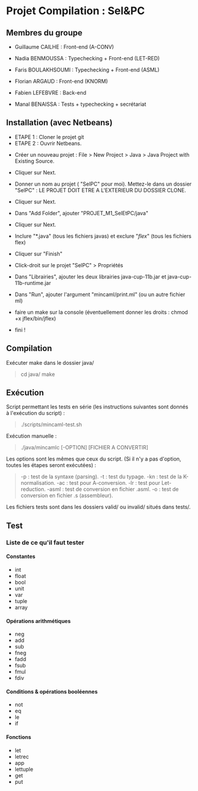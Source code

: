 # Projet Compilation : Sel&PC

## Membres du groupe

* Guillaume CAILHE : Front-end (A-CONV)
* Nadia BENMOUSSA : Typechecking + Front-end (LET-RED)
* Faris BOULAKHSOUMI : Typechecking + Front-end (ASML)
* Florian ARGAUD : Front-end (KNORM)

* Fabien LEFEBVRE : Back-end
* Manal BENAISSA : Tests + typechecking + secrétariat

## Installation (avec Netbeans)

* ETAPE 1 : Cloner le projet git
* ETAPE 2 : Ouvrir Netbeans. 
- Créer un nouveau projet : File > New Project > Java > Java Project with Existing Source. 
- Cliquer sur Next. 
- Donner un nom au projet ( "SelPC" pour moi). Mettez-le dans un dossier "SelPC" : LE PROJET DOIT ETRE A L'EXTERIEUR DU DOSSIER CLONE. 
- Cliquer sur Next.
- Dans "Add Folder", ajouter "PROJET_M1_SelEtPC/java"
- Cliquer sur Next.
- Inclure "*.java" (tous les fichiers javas) et exclure "*flex*" (tous les fichiers flex)
- Cliquer sur "Finish"

- Click-droit sur le projet "SelPC" > Propriétés
- Dans "Librairies", ajouter les deux librairies java-cup-11b.jar et java-cup-11b-runtime.jar
- Dans "Run", ajouter l'argument "mincaml/print.ml" (ou un autre fichier ml)
- faire un make sur la console (éventuellement donner les droits : chmod +x jflex/bin/jflex)
- fini !


## Compilation

Exécuter make dans le dossier java/

> cd java/
> make

## Exécution

Script permettant les tests en série (les instructions suivantes sont donnés à l'exécution du script) :

> ./scripts/mincaml-test.sh

Exécution manuelle :

> ./java/mincamlc [-OPTION] [FICHIER A CONVERTIR]

Les options sont les mêmes que ceux du script. (Si il n'y a pas d'option, toutes les étapes seront exécutées) :

> -p : test de la syntaxe (parsing).
> -t : test du typage.
> -kn : test de la K-normalisation.
> -ac : test pour A-conversion.
> -lr : test pour Let-reduction.
> -asml : test de conversion en fichier .asml.
> -o : test de conversion en fichier .s (assembleur).

Les fichiers tests sont dans les dossiers valid/ ou invalid/ situés dans tests/.

## Test
### Liste de ce qu'il faut tester
#### Constantes
- int
- float
- bool
- unit
- var
- tuple
- array

#### Opérations arithmétiques
- neg
- add
- sub
- fneg
- fadd
- fsub
- fmul
- fdiv

#### Conditions & opérations booléennes
- not
- eq
- le
- if

#### Fonctions
- let
- letrec
- app
- lettuple
- get
- put



